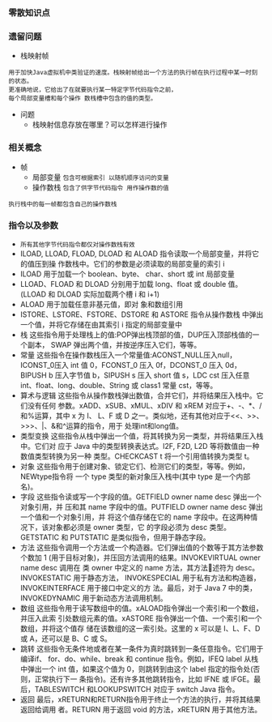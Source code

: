 ### 零散知识点


### 遗留问题
+ 栈映射帧

```
用于加快Java虚拟机中类验证的速度。栈映射帧给出一个方法的执行帧在执行过程中某一时刻的状态。
更准确地说，它给出了在就要执行某一特定字节代码指令之前，
每个局部变量槽和每个操作 数栈槽中包含的值的类型。
```
  + 问题
      + 栈映射信息存放在哪里？可以怎样进行操作

### 相关概念
+ 帧
    + 局部变量 `包含可根据索引 以随机顺序访问的变量`
    + 操作数栈 `包含了供字节代码指令 用作操作数的值`
    
`执行栈中的每一帧都包含自己的操作数栈`

### 指令以及参数
+ `所有其他字节代码指令都仅对操作数栈有效`
+ ILOAD, LLOAD, FLOAD, DLOAD 和 ALOAD 指令读取一个局部变量，并将它的值压到操 作数栈中。它们的参数是必须读取的局部变量的索引 i
+ ILOAD 用于加载一个 boolean、byte、 char、short 或 int 局部变量
+ LLOAD、FLOAD 和 DLOAD 分别用于加载 long、float 或 double 值。(LLOAD 和 DLOAD 实际加载两个槽 i 和 i+1)
+ ALOAD 用于加载任意非基元值，即对 象和数组引用
+ ISTORE、LSTORE、FSTORE、DSTORE 和 ASTORE 指令从操作数栈 中弹出一个值，并将它存储在由其索引 i 指定的局部变量中
+ 栈 这些指令用于处理栈上的值:POP弹出栈顶部的值，DUP压入顶部栈值的一个副本， SWAP 弹出两个值，并按逆序压入它们，等等。
+ 常量 这些指令在操作数栈压入一个常量值:ACONST_NULL压入null，ICONST_0压入 int 值 0，FCONST_0 压入 0f，DCONST_0 压入 0d，BIPUSH b 压入字节值 b，SIPUSH s 压入 short 值 s，LDC cst 压入任意 int、float、long、double、String 或 class1 常量 cst，等等。
+ 算术与逻辑 这些指令从操作数栈弹出数值，合并它们，并将结果压入栈中。它们没有任何 参数。xADD、xSUB、xMUL、xDIV 和 xREM 对应于+、-、*、/和%运算，其中 x 为 I、 L、F 或 D 之一。类似地，还有其他对应于<<、>>、>>>、|、&和^运算的指令，用于 处理int和long值。
+ 类型变换 这些指令从栈中弹出一个值，将其转换为另一类型，并将结果压入栈中。它们对 应于 Java 中的类型转换表达式。I2F, F2D, L2D 等将数值由一种数值类型转换为另一种 类型。CHECKCAST t 将一个引用值转换为类型 t。
+ 对象 这些指令用于创建对象、锁定它们、检测它们的类型，等等。例如，NEWtype指令将 一个 type 类型的新对象压入栈中(其中 type 是一个内部名)。
+ 字段 这些指令读或写一个字段的值。GETFIELD owner name desc 弹出一个对象引用，并 压和其 name 字段中的值。PUTFIELD owner name desc 弹出一个值和一个对象引用，并 将这个值存储在它的 name 字段中。在这两种情况下，该对象都必须是 owner 类型，它 的字段必须为 desc 类型。GETSTATIC 和 PUTSTATIC 是类似指令，但用于静态字段。
+ 方法 这些指令调用一个方法或一个构造器。它们弹出值的个数等于其方法参数个数加 1 (用于目标对象)，并压回方法调用的结果。INVOKEVIRTUAL owner name desc 调用在 类 owner 中定义的 name 方法，其方法􏰂述符为 desc。INVOKESTATIC 用于静态方法， INVOKESPECIAL 用于私有方法和构造器，INVOKEINTERFACE 用于接口中定义的方 法。最后，对于 Java 7 中的类，INVOKEDYNAMIC 用于新动态方法调用机制。
+ 数组 这些指令用于读写数组中的值。xALOAD指令弹出一个索引和一个数组，并压入此索 引处数组元素的值。xASTORE 指令弹出一个值、一个索引和一个数组，并将这个值存 储在该数组的这一索引处。这里的 x 可以是 I、L、F、D 或 A，还可以是 B、C 或 S。
+ 跳转 这些指令无条件地或者在某一条件为真时跳转到一条任意指令。它们用于编译if、 for、do、while、break 和 continue 指令。例如，IFEQ label 从栈中弹出一个 int 值，如果这个值为 0，则跳转到由这个 label 指定的指令处(否则，正常执行下一 条指令)。还有许多其他跳转指令，比如 IFNE 或 IFGE。最后，TABLESWITCH 和LOOKUPSWITCH 对应于 switch Java 指令。
+ 返回 最后，xRETURN和RETURN指令用于终止一个方法的执行，并将其结果返回给调用 者。RETURN 用于返回 void 的方法，xRETURN 用于其他方法。